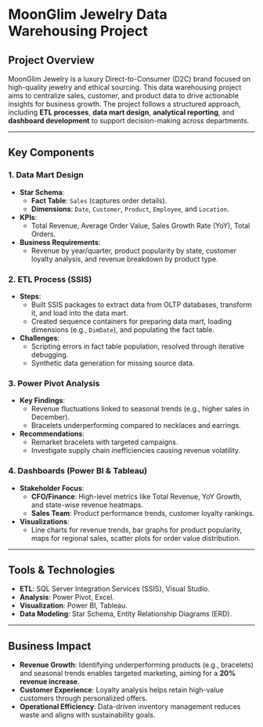 # MoonGlim Jewelry Data Warehousing Project

## Project Overview  
MoonGlim Jewelry is a luxury Direct-to-Consumer (D2C) brand focused on high-quality jewelry and ethical sourcing. This data warehousing project aims to centralize sales, customer, and product data to drive actionable insights for business growth. The project follows a structured approach, including **ETL processes**, **data mart design**, **analytical reporting**, and **dashboard development** to support decision-making across departments.

---

## Key Components  

### 1. **Data Mart Design**  
- **Star Schema**:  
  - **Fact Table**: `Sales` (captures order details).  
  - **Dimensions**: `Date`, `Customer`, `Product`, `Employee`, and `Location`.  
- **KPIs**:  
  - Total Revenue, Average Order Value, Sales Growth Rate (YoY), Total Orders.  
- **Business Requirements**:  
  - Revenue by year/quarter, product popularity by state, customer loyalty analysis, and revenue breakdown by product type.  

### 2. **ETL Process (SSIS)**  
- **Steps**:  
  - Built SSIS packages to extract data from OLTP databases, transform it, and load into the data mart.  
  - Created sequence containers for preparing data mart, loading dimensions (e.g., `DimDate`), and populating the fact table.  
- **Challenges**:  
  - Scripting errors in fact table population, resolved through iterative debugging.  
  - Synthetic data generation for missing source data.  

### 3. **Power Pivot Analysis**  
- **Key Findings**:  
  - Revenue fluctuations linked to seasonal trends (e.g., higher sales in December).  
  - Bracelets underperforming compared to necklaces and earrings.  
- **Recommendations**:  
  - Remarket bracelets with targeted campaigns.  
  - Investigate supply chain inefficiencies causing revenue volatility.  

### 4. **Dashboards (Power BI & Tableau)**  
- **Stakeholder Focus**:  
  - **CFO/Finance**: High-level metrics like Total Revenue, YoY Growth, and state-wise revenue heatmaps.  
  - **Sales Team**: Product performance trends, customer loyalty rankings.  
- **Visualizations**:  
  - Line charts for revenue trends, bar graphs for product popularity, maps for regional sales, scatter plots for order value distribution.  

---

## Tools & Technologies  
- **ETL**: SQL Server Integration Services (SSIS), Visual Studio.  
- **Analysis**: Power Pivot, Excel.  
- **Visualization**: Power BI, Tableau.  
- **Data Modeling**: Star Schema, Entity Relationship Diagrams (ERD).  

---

## Business Impact  
- **Revenue Growth**: Identifying underperforming products (e.g., bracelets) and seasonal trends enables targeted marketing, aiming for a **20% revenue increase**.  
- **Customer Experience**: Loyalty analysis helps retain high-value customers through personalized offers.  
- **Operational Efficiency**: Data-driven inventory management reduces waste and aligns with sustainability goals.  
